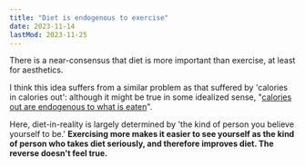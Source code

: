 ```yaml
---
title: "Diet is endogenous to exercise"
date: 2023-11-14
lastMod: 2023-11-25
---
```


There is a near-consensus that diet is more important than exercise, at least for aesthetics. 

I think this idea suffers from a similar problem as that suffered by 'calories in calories out': although it might be true in some idealized sense, "[calories out are endogenous to what is eaten](https://blog.supplysideliberal.com/post/2019/10/8/the-carbohydrate-insulin-model-wars)". 

Here, diet-in-reality is largely determined by 'the kind of person you believe yourself to be.' **Exercising more makes it easier to see yourself as the kind of person who takes diet seriously, and therefore improves diet. The reverse doesn't feel true.**